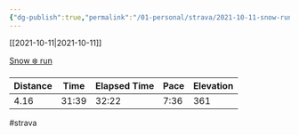 ```yaml
---
{"dg-publish":true,"permalink":"/01-personal/strava/2021-10-11-snow-run/"}
---
```



[[2021-10-11\|2021-10-11]]

[Snow ❄️ run](https://www.strava.com/activities/6099805289)

| Distance | Time  | Elapsed Time | Pace | Elevation |
| -------- | ----- | ------------ | ---- | --------- |
| 4.16     | 31:39 | 32:22        | 7:36 | 361       |




#strava
